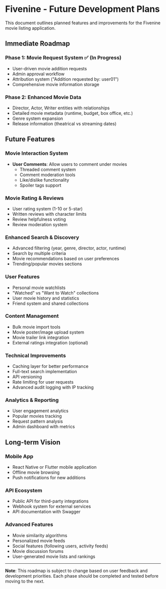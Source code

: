 # Fivenine - Future Development Plans

This document outlines planned features and improvements for the Fivenine movie listing application.

## Immediate Roadmap

### Phase 1: Movie Request System ✅ (In Progress)
- User-driven movie addition requests
- Admin approval workflow
- Attribution system ("Addition requested by: user01")
- Comprehensive movie information storage

### Phase 2: Enhanced Movie Data
- Director, Actor, Writer entities with relationships
- Detailed movie metadata (runtime, budget, box office, etc.)
- Genre system expansion
- Release information (theatrical vs streaming dates)

## Future Features

### Movie Interaction System
- **User Comments**: Allow users to comment under movies
  - Threaded comment system
  - Comment moderation tools
  - Like/dislike functionality
  - Spoiler tags support

### Movie Rating & Reviews
- User rating system (1-10 or 5-star)
- Written reviews with character limits
- Review helpfulness voting
- Review moderation system

### Enhanced Search & Discovery
- Advanced filtering (year, genre, director, actor, runtime)
- Search by multiple criteria
- Movie recommendations based on user preferences
- Trending/popular movies sections

### User Features
- Personal movie watchlists
- "Watched" vs "Want to Watch" collections
- User movie history and statistics
- Friend system and shared collections

### Content Management
- Bulk movie import tools
- Movie poster/image upload system
- Movie trailer link integration
- External ratings integration (optional)

### Technical Improvements
- Caching layer for better performance
- Full-text search implementation
- API versioning
- Rate limiting for user requests
- Advanced audit logging with IP tracking

### Analytics & Reporting
- User engagement analytics
- Popular movies tracking
- Request pattern analysis
- Admin dashboard with metrics

## Long-term Vision

### Mobile App
- React Native or Flutter mobile application
- Offline movie browsing
- Push notifications for new additions

### API Ecosystem
- Public API for third-party integrations
- Webhook system for external services
- API documentation with Swagger

### Advanced Features
- Movie similarity algorithms
- Personalized movie feeds
- Social features (following users, activity feeds)
- Movie discussion forums
- User-generated movie lists and rankings

---

**Note**: This roadmap is subject to change based on user feedback and development priorities. Each phase should be completed and tested before moving to the next.